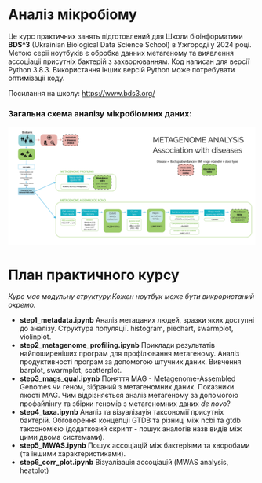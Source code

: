 # Аналіз мікробіому
Це курс практичних занять підготовлений для Школи біоінформатики <b>BDS^3</b> (Ukrainian Biological Data Science School) в Ужгороді у 2024 році.
Метою серіі ноутбуків є обробка данних метагеному та виявлення ассоціаціі присутніх бактерій з захворюванням.
Код написан для версії Python 3.8.3. Використання інших версій Python може потребувати оптимізаціі коду.

Посилання на школу: https://www.bds3.org/

<h3>Загальна схема аналізу мікробіомних даних:</h3>

![alt text](pics/general_pipeline-01.png)

<h1>План практичного курсу</h1> 

<i>Курс має модульну структуру.Кожен ноутбук може бути викрористаний окремо.</i>

- <b>step1_metadata.ipynb</b>
Аналіз метаданих людей, зразки яких доступні до аналізу. Структура популяції. histogram, piechart, swarmplot, violinplot. 
- <b>step2_metagenome_profiling.ipynb</b>
Приклади результатів найпоширеніших програм для профілювання метагеному. Аналіз продуктивності програм за допомогою штучних даних. Вивчення barplot, swarmplot, scatterplot.
- <b>step3_mags_qual.ipynb</b>
Поняття MAG - Metagenome-Assembled Genomes чи геном, зібраний з метагеномних даних. Показники якості MAG. Чим відрізняється аналіз метагеному за допомогою профайлінгу та збірки геномів з метагеномних даних <i>de novo</i>?
- <b>step4_taxa.ipynb</b>
Аналіз та візуалізауія таксономії присутніх бактерій. Обговорення концепціі GTDB та різниці між ncbi та gtdb таксономією (додатковий скрипт - пошук аналогів назв видів між цими двома системами).
- <b>step5_MWAS.ipynb</b>
Пошук ассоціацій між бактеріями та хворобами (та іншими характеристиками).
- <b>step6_corr_plot.ipynb</b>
Візуалізація ассоціацій (MWAS analysis, heatplot)

